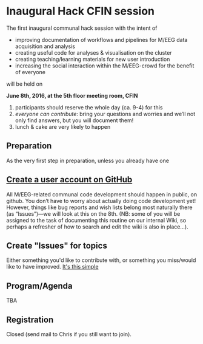 # Inaugural Hack CFIN session

The first inaugural communal hack session with the intent of

- improving documentation of workflows and pipelines for M/EEG data acquisition and analysis
- creating useful code for analyses & visualisation on the cluster
- creating teaching/learning materials for new user introduction
- increasing the social interaction within the M/EEG-crowd for the benefit of everyone

will be held on

**June 8th, 2016, at the 5th floor meeting room, CFIN**

1. participants should reserve the whole day (ca. 9-4) for this
2. _everyone can contribute_: bring your questions and worries and we’ll not only find answers, but you will document them!
3. lunch & cake are very likely to happen

## Preparation

As the very first step in preparation, unless you already have one

## [Create a user account on GitHub](https://help.github.com/articles/signing-up-for-a-new-github-account/)

All M/EEG-related communal code development should happen in public, on github. You don’t have to worry about actually doing code development yet! However, things like bug reports and wish lists belong most naturally there (as “Issues”)—we will look at this on the 8th. (NB: some of you will be assigned to the task of documenting this routine on our internal Wiki, so perhaps a refresher of how to search and edit the wiki is also in place…).

## Create "Issues" for topics

Either something you'd like to contribute with, or something you miss/would like to have improved. [It's this simple](https://help.github.com/articles/creating-an-issue/)

## Program/Agenda

TBA

## Registration

Closed (send mail to Chris if you still want to join).
